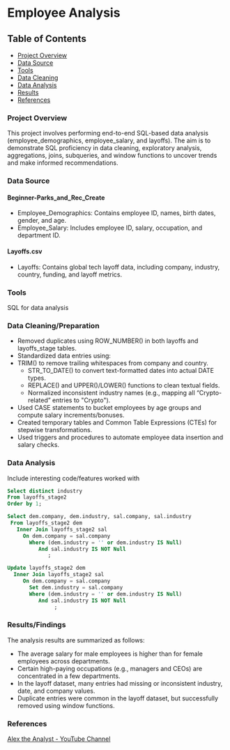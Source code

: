 # Employee Analysis

## Table of Contents
- [Project Overview](#project-overview)
- [Data Source](#data-source)
- [Tools](#tools)
- [Data Cleaning](#data-cleaning)
- [Data Analysis](#data-analysis)
- [Results](#results)
- [References](#references)

### Project Overview
This project involves performing end-to-end SQL-based data analysis (employee_demographics, employee_salary, and layoffs). The aim is to demonstrate SQL proficiency in data cleaning, exploratory analysis, aggregations, joins, subqueries, and window functions to uncover trends and make informed recommendations.

### Data Source
#### Beginner-Parks_and_Rec_Create
- Employee_Demographics: Contains employee ID, names, birth dates, gender, and age.
- Employee_Salary: Includes employee ID, salary, occupation, and department ID.
#### Layoffs.csv
- Layoffs: Contains global tech layoff data, including company, industry, country, funding, and layoff metrics.

### Tools
SQL for data analysis

### Data Cleaning/Preparation
- Removed duplicates using ROW_NUMBER() in both layoffs and layoffs_stage tables.
- Standardized data entries using:
- TRIM() to remove trailing whitespaces from company and country.
   - STR_TO_DATE() to convert text-formatted dates into actual DATE types.
   - REPLACE() and UPPER()/LOWER() functions to clean textual fields.
   - Normalized inconsistent industry names (e.g., mapping all “Crypto-related” entries to "Crypto").
- Used CASE statements to bucket employees by age groups and compute salary increments/bonuses.
- Created temporary tables and Common Table Expressions (CTEs) for stepwise transformations.
- Used triggers and procedures to automate employee data insertion and salary checks.

### Data Analysis
Include interesting code/features worked with
```sql
Select distinct industry
From layoffs_stage2
Order by 1;

Select dem.company, dem.industry, sal.company, sal.industry
 From layoffs_stage2 dem
   Inner Join layoffs_stage2 sal
     On dem.company = sal.company
       Where (dem.industry = '' or dem.industry IS Null)
		  And sal.industry IS NOT Null
             ;

Update layoffs_stage2 dem
  Inner Join layoffs_stage2 sal
     On dem.company = sal.company
       Set dem.industry = sal.company
       Where (dem.industry = '' or dem.industry IS Null)
		  And sal.industry IS NOT Null
               ;
```

### Results/Findings
The analysis results are summarized as follows:
- The average salary for male employees is higher than for female employees across departments.
- Certain high-paying occupations (e.g., managers and CEOs) are concentrated in a few departments.
- In the layoff dataset, many entries had missing or inconsistent industry, date, and company values.
- Duplicate entries were common in the layoff dataset, but successfully removed using window functions.


### References
[Alex the Analyst - YouTube Channel](https://www.youtube.com/watch?v=OT1RErkfLNQ&list=PL9PrwgRNlv62OiqVlASto1N4cAQRg60dr&index=22&pp=gAQBiAQB)








